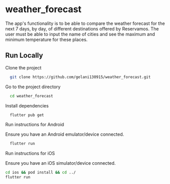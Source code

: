 
# weather_forecast

The app's functionality is to be able to compare the weather forecast for the next 7 days, by day, of different destinations offered by Reservamos. The user must be able to input the name of cities and see the maximum and minimum temperature for these places.

## Run Locally

Clone the project

```bash
  git clone https://github.com/gelani130915/weather_forecast.git
```

Go to the project directory

```bash
  cd weather_forecast
```

Install dependencies

```bash
  flutter pub get
```

Run instructions for Android

Ensure you have an Android emulator/device connected.

```bash
  flutter run
```

Run instructions for iOS

Ensure you have an iOS simulator/device connected.

```bash
cd ios && pod install && cd ../
flutter run
```


